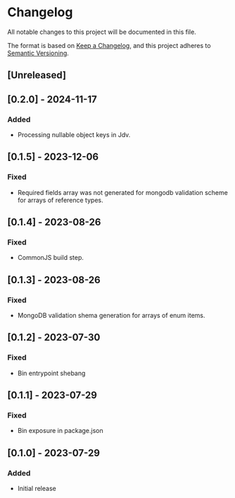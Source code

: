 # Changelog

All notable changes to this project will be documented in this file.

The format is based on [Keep a Changelog](https://keepachangelog.com/en/1.1.0/),
and this project adheres to [Semantic Versioning](https://semver.org/spec/v2.0.0.html).

## [Unreleased]

## [0.2.0] - 2024-11-17

### Added

- Processing nullable object keys in Jdv.

## [0.1.5] - 2023-12-06

### Fixed

- Required fields array was not generated for mongodb validation scheme for arrays of reference types.

## [0.1.4] - 2023-08-26

### Fixed

- CommonJS build step.

## [0.1.3] - 2023-08-26

### Fixed

- MongoDB validation shema generation for arrays of enum items.

## [0.1.2] - 2023-07-30

### Fixed

- Bin entrypoint shebang

## [0.1.1] - 2023-07-29

### Fixed

- Bin exposure in package.json

## [0.1.0] - 2023-07-29

### Added

- Initial release
